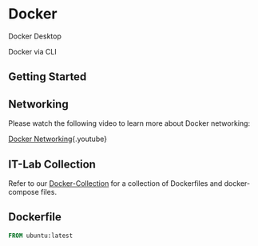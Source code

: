 # Docker

Docker Desktop

Docker via CLI

## Getting Started

## Networking

Please watch the following video to learn more about Docker networking:

[Docker Networking](https://youtu.be/aMRDZ6Le1Zg){.youtube}

## IT-Lab Collection

Refer to our [Docker-Collection](https://github.com/ITLab-CC/Docker-Collection) for a collection of Dockerfiles and docker-compose files.

## Dockerfile

```dockerfile
FROM ubuntu:latest
```
